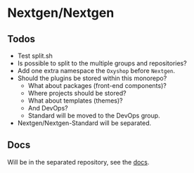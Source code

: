 # Nextgen/Nextgen

## Todos
- Test split.sh
- Is possible to split to the multiple groups and repositories?
- Add one extra namespace the `Oxyshop` before `Nextgen`.
- Should the plugins be stored within this monorepo?
    - What about packages (front-end components)?
    - Where projects should be stored?
    - What about templates (themes)?
    - And DevOps?
    - Standard will be moved to the DevOps group.
- Nextgen/Nextgen-Standard will be separated.

## Docs
Will be in the separated repository, see the [docs](https://docs.nextgen.oxydev.cz).
